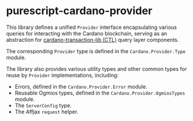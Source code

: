 # purescript-cardano-provider

This library defines a unified `Provider` interface encapsulating various
queries for interacting with the Cardano blockchain, serving as an abstraction
for [cardano-transaction-lib (CTL)](https://github.com/Plutonomicon/cardano-transaction-lib)
query layer components.

The corresponding `Provider` type is defined in the `Cardano.Provider.Type` module.

The library also provides various utility types and other common types for reuse
by `Provider` implementations, including:
  - Errors, defined in the `Cardano.Provider.Error` module.
  - Reusable Ogmios types, defined in the `Cardano.Provider.OgmiosTypes` module.
  - The `ServerConfig` type.
  - The Affjax `request` helper.
